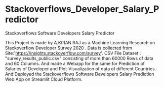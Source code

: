 # Stackoverflows_Developer_Salary_Predictor
Stackoverflows Software Developers Salary Predictor

This Project is made by A.KIRAN RAJ as a Machine Learning Research on Stackoverflow Developer Survey 2020 . Data is collected from Site:'https://insights.stackoverflow.com/survey'. CSV File Dataset : "survey_results_public.csv" consisting of more than 60000 Rows of data and 60 Columns. And made a Webapp for the same for Prediction of Salaries of Developer and Plot-Visualization of data of different Countries. And Deployed the Stackoverflows Software Developers Salary Prediction Web App on Streamlit Cloud Platform.
